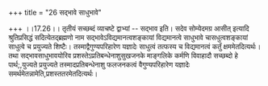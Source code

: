 +++
title = "26 सद्भावे साधुभावे"

+++
।।17.26।। तृतीयं सच्छब्दं व्याचष्टे द्वाभ्यां -- सद्भाव इति। सदेव
सोम्येदमग्र आसीत् इत्यादि श्रुतिप्रसिद्धं सदित्येतद्ब्रह्मणो नाम
सद्भावेऽविद्यमानत्वशङ्कायां विद्यमानत्वे साधुभावे चासधुत्वशङ्कायां
साधुत्वे च प्रयुज्यते शिष्टैः। तस्माद्वैगुण्यपरिहारेण यज्ञादेः साधुत्वं
तत्फस्य च विद्यमानत्वं कर्तुं क्षममेतदित्यर्थः। तथा सद्भावसाधुभावयोरिव
प्रशस्तेऽप्रतिबन्धेनाशुसुखजनके माङ्गलिके कर्मणि विवाहादौ सच्छब्दो हे
पार्थ;,युज्यते प्रयुज्यते तस्मादप्रतिबन्धेनाशु फलजनकत्वं वैगुण्यपरिहारेण
यज्ञादेः समर्थमेतन्नामेति,प्रशस्ततरमेतदित्यर्थः।
